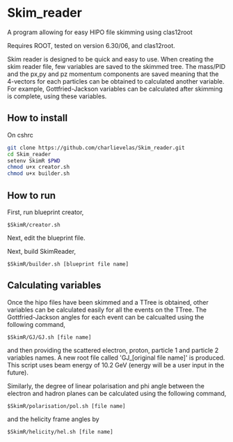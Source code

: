 # Skim_reader
A program allowing for easy HIPO file skimming using clas12root

Requires ROOT, tested on version 6.30/06, and clas12root.

Skim reader is designed to be quick and easy to use. When creating the skim reader file, few variables are saved to the skimmed tree. The mass/PID and the px,py and pz momentum components are saved meaning that the 4-vectors for each particles can be obtained to calculated another variable. For example, Gottfried-Jackson variables can be calculated after skimming is complete, using these variables.  

## How to install
On cshrc
```sh
git clone https://github.com/charlievelas/Skim_reader.git
cd Skim_reader
setenv SkimR $PWD
chmod u+x creator.sh
chmod u+x builder.sh
```

## How to run
First, run blueprint creator,

```
$SkimR/creator.sh
```
Next, edit the blueprint file.

Next, build SkimReader,

```
$SkimR/builder.sh [blueprint file name] 
```

## Calculating variables
Once the hipo files have been skimmed and a TTree is obtained, other variables can be calculated easily for all the events on the TTree.
The Gottfried-Jackson angles for each event can be calcualted using the following command,

```
$SkimR/GJ/GJ.sh [file name]
```
and then providing the scattered electron, proton, particle 1 and particle 2 variables names. A new root file called 'GJ_[original file name]' is produced. This script uses beam energy of 10.2 GeV (energy will be a user input in the future).

Similarly, the degree of linear polarisation and phi angle between the electron and hadron planes can be calculated using the following command,
```
$SkimR/polarisation/pol.sh [file name]
```

and the helicity frame angles by

```
$SkimR/helicity/hel.sh [file name]
```
